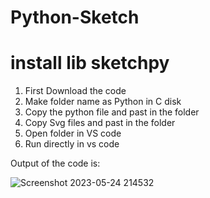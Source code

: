 # Python-Sketch

# install lib sketchpy 

1. First Download the code
2. Make folder name as Python in C disk
3. Copy the python file and past in the folder
4. Copy Svg files and past in the folder
5. Open folder in VS code
6. Run directly in vs code

Output of the code is:

![Screenshot 2023-05-24 214532](https://github.com/rohanmr/Python-Sketch/assets/122428641/f822c156-f085-4706-b645-236b99658459)

